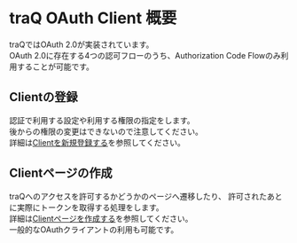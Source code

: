 # traQ OAuth Client 概要

traQではOAuth 2.0が実装されています。  
OAuth 2.0に存在する4つの認可フローのうち、Authorization Code Flowのみ利用することが可能です。  

## Clientの登録
認証で利用する設定や利用する権限の指定をします。   
後からの権限の変更はできないので注意してください。  
詳細は[Clientを新規登録する](/docs/client/create)を参照してください。

## Clientページの作成
traQへのアクセスを許可するかどうかのページへ遷移したり、
許可されたあとに実際にトークンを取得する処理をします。  
詳細は[Clientページを作成する](/docs/client/page)を参照してください。  
一般的なOAuthクライアントの利用も可能です。  
